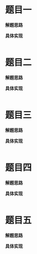 
# 题目一



**解题思路**



**具体实现**

```java

```

# 题目二



**解题思路**



**具体实现**

```java

```

# 题目三



**解题思路**



**具体实现**

```java

```

# 题目四



**解题思路**



**具体实现**

```java

```

# 题目五



**解题思路**



**具体实现**

```java

```